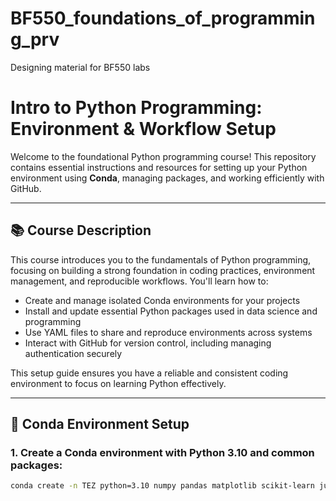 # BF550_foundations_of_programming_prv
Designing material for BF550 labs

# Intro to Python Programming: Environment & Workflow Setup

Welcome to the foundational Python programming course! This repository contains essential instructions and resources for setting up your Python environment using **Conda**, managing packages, and working efficiently with GitHub.

---

## 📚 Course Description

This course introduces you to the fundamentals of Python programming, focusing on building a strong foundation in coding practices, environment management, and reproducible workflows. You'll learn how to:

- Create and manage isolated Conda environments for your projects  
- Install and update essential Python packages used in data science and programming  
- Use YAML files to share and reproduce environments across systems  
- Interact with GitHub for version control, including managing authentication securely  

This setup guide ensures you have a reliable and consistent coding environment to focus on learning Python effectively.

---

## 🐍 Conda Environment Setup

### 1. Create a Conda environment with Python 3.10 and common packages:

```bash
conda create -n TEZ python=3.10 numpy pandas matplotlib scikit-learn jupyterlab -y


